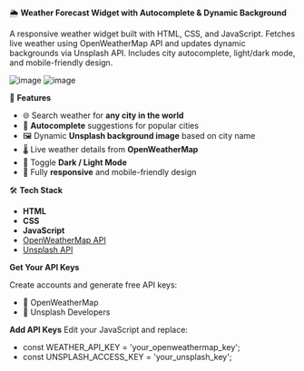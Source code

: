 
🌦️  **Weather Forecast Widget with Autocomplete & Dynamic Background**

A responsive weather widget built with HTML, CSS, and JavaScript. Fetches live weather using OpenWeatherMap API and updates dynamic backgrounds via Unsplash API. Includes city autocomplete, light/dark mode, and mobile-friendly design.

![image](https://github.com/user-attachments/assets/0b53a213-628a-40a0-a2bd-3a97ad5a7f90)
![image](https://github.com/user-attachments/assets/ede39b2e-a3c2-46d6-b660-c02bedcc53e5)

  
🚀 **Features**

- 🌐 Search weather for **any city in the world**
- 🔄 **Autocomplete** suggestions for popular cities 
- 🖼️ Dynamic **Unsplash background image** based on city name
- 🌡️ Live weather details from **OpenWeatherMap**
- 🌙 Toggle **Dark / Light Mode**
- 📱 Fully **responsive** and mobile-friendly design


🛠️ **Tech Stack**

- **HTML**
- **CSS**
- **JavaScript**
- [OpenWeatherMap API](https://openweathermap.org/api)
- [Unsplash API](https://unsplash.com/developers)

**Get Your API Keys**

Create accounts and generate free API keys:
- 🔗 OpenWeatherMap
- 🔗 Unsplash Developers

**Add API Keys**
Edit your JavaScript and replace:

- const WEATHER_API_KEY = 'your_openweathermap_key';
- const UNSPLASH_ACCESS_KEY = 'your_unsplash_key';

